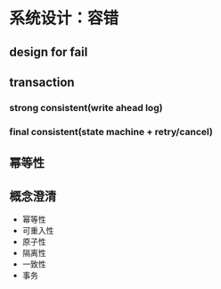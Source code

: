 # 系统设计：容错

## design for fail

## transaction

### strong consistent(write ahead log)

### final consistent(state machine + retry/cancel)

## 幂等性

## 概念澄清
* 幂等性
* 可重入性
* 原子性
* 隔离性
* 一致性
* 事务